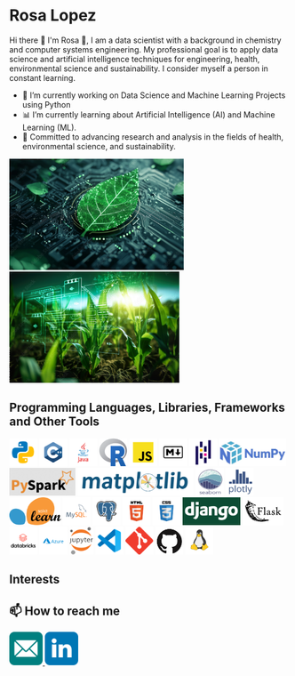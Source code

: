 # Rosa Lopez

Hi there 👋 I'm Rosa 🌱, I am a data scientist with a background in chemistry and computer systems engineering. 
My professional goal is to apply data science and artificial intelligence techniques for engineering, health, environmental science and sustainability. I consider myself a person in constant learning.

- 🔭 I’m currently working on Data Science and Machine Learning Projects using Python
- 📊 I’m currently learning about Artificial Intelligence (AI) and Machine Learning (ML).
- 🌱 Committed to advancing research and analysis in the fields of health, environmental science, and sustainability.



<p align='left'>
<img src="https://github.com/rosa-lpz/rosa-lpz/blob/main/img/sustainability1.png" alt="sustainability" height="200" />
  <img src="https://github.com/rosa-lpz/rosa-lpz/blob/main/img/sustainability2.png" alt="sustainability" height="200" />
</p>

## Programming Languages, Libraries, Frameworks and Other Tools
<p align='left'>
<img src="https://github.com/rosa-lpz/rosa-lpz/blob/main/icons/programming%20languages/python.svg" alt="Python" height="50" width="50" />
<img src="https://github.com/rosa-lpz/rosa-lpz/blob/main/icons/programming%20languages/c%2B%2B.svg" alt="C++" height="50" width="50" /> 
<img src="https://github.com/rosa-lpz/rosa-lpz/blob/main/icons/programming%20languages/java.svg" alt="Java" height="50" width="50" /> 
<img src="https://github.com/rosa-lpz/rosa-lpz/blob/main/icons/programming%20languages/Rlogo.png" alt="R" height="50" width="50" /> 
<img src="https://github.com/rosa-lpz/rosa-lpz/blob/main/icons/programming%20languages/javascript.svg" alt="JavaScript" height="50" width="50" /> 
<img src="https://github.com/rosa-lpz/rosa-lpz/blob/main/icons/others/markdown.svg" alt="Markdown" height="50" width="50" /> 
<img src="https://github.com/rosa-lpz/rosa-lpz/blob/main/icons/libraries/pandas.svg" alt="Pandas" height="50" width="50" /> 
<img src="https://github.com/rosa-lpz/rosa-lpz/blob/main/icons/libraries/numpy.png" alt="NumPy" height="50" /> 
<img src="https://github.com/rosa-lpz/rosa-lpz/blob/main/icons/libraries/pyspark.png" alt="PySpark" height="50" /> 
<img src="https://github.com/rosa-lpz/rosa-lpz/blob/main/icons/libraries/matplotlib.svg" alt="Matplotlib" height="50"/> 
<img src="https://github.com/rosa-lpz/rosa-lpz/blob/main/icons/libraries/seaborn1.png" alt="Seaborn" height="50" width="50" /> 
<img src="https://github.com/rosa-lpz/rosa-lpz/blob/main/icons/libraries/plotly.png" alt="Plotly" height="50" width="50" /> 
<img src="https://github.com/rosa-lpz/rosa-lpz/blob/main/icons/libraries/scikit-learn.svg" alt="Scikit-Learn" height="50"  /> 
<img src="https://github.com/rosa-lpz/rosa-lpz/blob/main/icons/databases/mysql.svg" alt="MySQL" height="50" /> 
<img src="https://github.com/rosa-lpz/rosa-lpz/blob/main/icons/databases/postgresql.svg" alt="PostgreSQL" height="50" width="50" /> 
<img src="https://github.com/rosa-lpz/rosa-lpz/blob/main/icons/others/html.svg" alt="HTML" height="50" />
<img src="https://github.com/rosa-lpz/rosa-lpz/blob/main/icons/others/css.svg" alt="CSS" height="50"  /> 
<img src="https://github.com/rosa-lpz/rosa-lpz/blob/main/icons/frameworks/django-logo.png" alt="Django" height="50" /> 
<img src="https://github.com/rosa-lpz/rosa-lpz/blob/main/icons/frameworks/flask-logo.png" alt="Flask" height="50" /> 
<img src="https://github.com/rosa-lpz/rosa-lpz/blob/main/icons/cloud/databricks-vector-logo.png" alt="Databricks" height="50" />
<img src="https://github.com/rosa-lpz/rosa-lpz/blob/main/icons/cloud/azure.svg" alt="Azure" height="50" />
<img src="https://github.com/rosa-lpz/rosa-lpz/blob/main/icons/ides/jupyter.png" alt="Jupyter Lab" height="50" />
<img src="https://github.com/rosa-lpz/rosa-lpz/blob/main/icons/ides/vscode.svg" alt="VS Code" height="50" />
<img src="https://github.com/rosa-lpz/rosa-lpz/blob/main/icons/others/git1.svg" alt="Git" height="50" />
<img src="https://github.com/rosa-lpz/rosa-lpz/blob/main/icons/cloud/github-logo.png" alt="GitHub" height="50" width="50" />
<img src="https://github.com/rosa-lpz/rosa-lpz/blob/main/icons/others/linux.svg" alt="Linux" height="50" width="50" />


</p>

## Interests

## 📫 How to reach me
<p align='left'>
<a href="mailto:rosali.lopezen@outlook.com">
  <img src="https://github.com/rosa-lpz/rosa-lpz/blob/main/icons/social/email.svg" alt="Email" height="60" width="60" />
</a>
  
<a href="https://www.linkedin.com/in/rosalilopezen/">
  <img src="https://github.com/rosa-lpz/rosa-lpz/blob/main/icons/social/linkedin.svg" alt="LinkedIn" height="60" width="60" />
</a>
</p>


